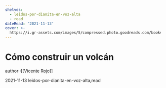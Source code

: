 ```yaml
---
shelves:
  - leidos-por-dianita-en-voz-alta
  - read
dateRead: '2021-11-13'
cover: >-
  https://i.gr-assets.com/images/S/compressed.photo.goodreads.com/books/1348458898l/15092496.jpg
---
```

# Cómo construir un volcán

author::[[Vicente Rojo]]

2021-11-13
leidos-por-dianita-en-voz-alta,read